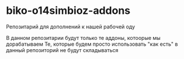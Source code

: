 # biko-o14simbioz-addons
Репозитарий для дополнений к нашей рабочей оду

В данном репозитарии будут только те аддоны, котоорые мы дорабатываем
Те, которые будем просто использовать "как есть" в данный репозиторий не будут складываться
